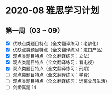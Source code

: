 # 2020-08 雅思学习计划

## 第一周（03 ~ 09） 

  - [x] 优缺点类题目特点（全文翻译练习：老龄化）
  - [x] 优缺点类题目特点（全文翻译练习：进口产品）
  - [x] 观点类题目特点（全文翻译练习：立法）
  - [x] 观点类题目特点（全文翻译练习：看电视）
  - [x] 观点类题目特点（全文翻译练习：刑期）
  - [ ] 观点类题目特点（全文翻译练习：学费）
  - [ ] 观点类题目特点（全文翻译练习：远离父母生活）
  - [ ] 剑桥真题 14